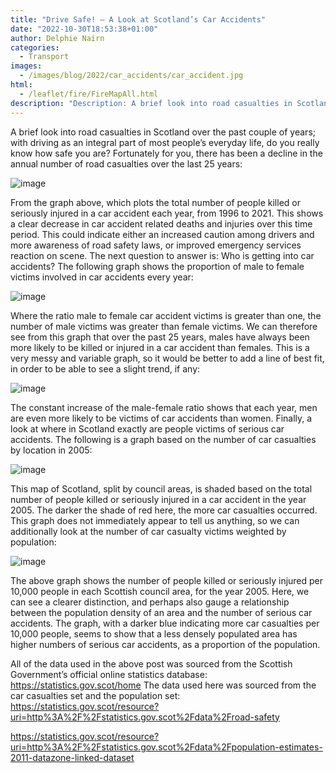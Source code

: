 ```yaml
---
title: "Drive Safe! – A Look at Scotland’s Car Accidents"
date: "2022-10-30T18:53:38+01:00"
author: Delphie Nairn
categories:
  - Transport
images:
  - /images/blog/2022/car_accidents/car_accident.jpg
html:
  - /leaflet/fire/FireMapAll.html
description: "Description: A brief look into road casualties in Scotland over the past couple of years; with driving as an integral part of most people’s everyday life, do you really know how safe you are?"
---
```

A brief look into road casualties in Scotland over the past couple of years; with driving as an integral part of most people’s everyday life, do you really know how safe you are?
Fortunately for you, there has been a decline in the annual number of road casualties over the last 25 years:
 
![image](/images/blog/2022/car_accidents/totalyear.png)

From the graph above, which plots the total number of people killed or seriously injured in a car accident each year, from 1996 to 2021. This shows a clear decrease in car accident related deaths and injuries over this time period. This could indicate either an increased caution among drivers and more awareness of road safety laws, or improved emergency services reaction on scene.
The next question to answer is: Who is getting into car accidents? The following graph shows the proportion of male to female victims involved in car accidents every year:

![image](/images/blog/2022/car_accidents/malefemaleratio.png)

Where the ratio male to female car accident victims is greater than one, the number of male victims was greater than female victims. We can therefore see from this graph that over the past 25 years, males have always been more likely to be killed or injured in a car accident than females. This is a very messy and variable graph, so it would be better to add a line of best fit, in order to be able to see a slight trend, if any:

![image](/images/blog/2022/car_accidents/malefemaleratiowlineobf.png)

The constant increase of the male-female ratio shows that each year, men are even more likely to be victims of car accidents than women.
Finally, a look at where in Scotland exactly are people victims of serious car accidents. The following is a graph based on the number of car casualties by location in 2005:

![image](/images/blog/2022/car_accidents/bycouncilarea_2005.png)

This map of Scotland, split by council areas, is shaded based on the total number of people killed or seriously injured in a car accident in the year 2005. The darker the shade of red here, the more car casualties occurred. This graph does not immediately appear to tell us anything, so we can additionally look at the number of car casualty victims weighted by population:


![image](/images/blog/2022/car_accidents/per10000ppl2005.png)

The above graph shows the number of people killed or seriously injured per 10,000 people in each Scottish council area, for the year 2005. Here, we can see a clearer distinction, and perhaps also gauge a relationship between the population density of an area and the number of serious car accidents. The graph, with a darker blue indicating more car casualties per 10,000 people, seems to show that a less densely populated area has higher numbers of serious car accidents, as a proportion of the population. 

All of the data used in the above post was sourced from the Scottish Government’s official online statistics database: https://statistics.gov.scot/home
The data used here was sourced from the car casualties set and the population set:
https://statistics.gov.scot/resource?uri=http%3A%2F%2Fstatistics.gov.scot%2Fdata%2Froad-safety

https://statistics.gov.scot/resource?uri=http%3A%2F%2Fstatistics.gov.scot%2Fdata%2Fpopulation-estimates-2011-datazone-linked-dataset
